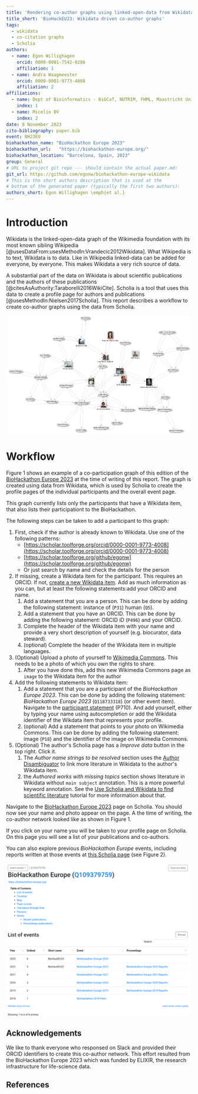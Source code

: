 ```yaml
---
title: 'Rendering co-author graphs using linked-open-data from Wikidata'
title_short: 'BioHackEU23: Wikidata driven co-author graphs'
tags:
  - wikidata
  - co-citation graphs
  - Scholia
authors:
  - name: Egon Willighagen
    orcid: 0000-0001-7542-0286
    affiliation: 1
  - name: Andra Waagmeester
    orcid: 0000-0001-9773-4008
    affiliation: 2
affiliations:
  - name: Dept of Bioinformatics - BiGCaT, NUTRIM, FHML, Maastricht University
    index: 1
  - name: Micelio BV
    index: 2
date: 8 November 2023
cito-bibliography: paper.bib
event: BH23EU
biohackathon_name: "BioHackathon Europe 2023"
biohackathon_url:   "https://biohackathon-europe.org/"
biohackathon_location: "Barcelona, Spain, 2023"
group: General
# URL to project git repo --- should contain the actual paper.md:
git_url: https://github.com/egonw/biohackathon-europe-wikidata
# This is the short authors description that is used at the
# bottom of the generated paper (typically the first two authors):
authors_short: Egon Willighagen \emph{et al.}
---
```



# Introduction
Wikidata is the linked-open-data graph of the Wikimedia foundation with its most known sibling Wikipedia
[@usesDataFrom:usesMethodIn:Vrandecic2012Wikidata]. What Wikipedia
is to text, Wikidata is to data. Like in Wikipedia linked-data can be added for everyone, by everyone. This makes Wikidata
a very rich source of data.

A substantial part of the data on Wikidata is about scientific publications and the authors of these
publications [@citesAsAuthority:Taraborelli2016WikiCite]. Scholia
is a tool that uses this data to create a profile page for authors and publications [@usesMethodIn:Nielsen2017Scholia]. 
This report describes a workflow to create co-author graphs using the data from Scholia. 

![Co-author network of participants of BioHackathon Europe 2023, as defined by data in Wikidata on 2023-11-02 at 15:00 CET.](./coauthor-network-20231102-1500.png)

# Workflow
Figure 1 shows an example of a co-participation graph of this edition of the
[BioHackathon Europe 2023](https://github.com/elixir-europe/biohackathon-projects-2023) at the time of writing 
of this report. The graph is created using data from Wikidata, which is used by Scholia to create the profile pages of the individual
participants and the overall event page. 

This graph currently lists only the participants that have a Wikidata item, that also lists their participationt to the
BioHackathon.

The following steps can be taken to add a participant to this graph:

1. First, check if the author is already known to Wikidata. Use one of the following patterns:
   * [https://scholar.toolforge.org/orcid/0000-0001-9773-4008](https://scholar.toolforge.org/orcid/0000-0001-9773-4008)
   * [https://scholar.toolforge.org/github/egonw](https://scholar.toolforge.org/github/egonw)
   * Or just search by name and check the details for the person
2. If missing, create a Wikidata item for the participant. This requires an ORCID. If not, [create a new Wikidata item](https://www.wikidata.org/wiki/Special:NewItem). Add as much information as you can, but at least the following statements:add your ORCID and name.
   1. Add a statement that you are a person. This can be done by adding the following statement: instance of (`P31`) human (`Q5`).
   2. Add a statement that you have an ORCID. This can be done by adding the following statement: ORCID iD (`P496`) and your ORCID.
   3. Complete the header of the Wikidata item with your name and provide a very short description of yourself (e.g. biocurator, data steward).
   4. (optional) Complete the header of the Wikidata item in multiple languages. 
3. (Optional) Upload a photo of yourself to [Wikimedia Commons](https://commons.wikimedia.org/wiki/Special:UploadWizard). This needs to be a photo of which you own the rights to share. 
   1. After you have done this, add this new Wikimedia Commons page as `image` to the Wikidata item for the author
4. Add the following statements to Wikidata item:
   1. Add a statement that you are a participant of the *BioHackathon Europe 2023*. This can be done by adding the following statement: *BioHackathon Europe 2023* (`Q118733318`) (or other event item). Navigate to the [participant statement](https://www.wikidata.org/wiki/Q118733318#P710) (P710). And add yourself, either by typing your name using autocompletion or add the Wikidata identifier of the Wikdata item that represents your profile.
   2. (optional) Add a statement that points to your photo on Wikimedia Commons. This can be done by adding the following statement: image (`P18`) and the identifier of the image on Wikimedia Commons.
5. (Optional) The author's Scholia page has a *Improve data* button in the top right. Click it.
   1. The *Author name strings to be resolved* section uses the [Author Disambiguator](https://scholia.toolforge.org/topic/Q76693569) to link more literature in Wikidata to the author's Wikidata item.
   2. the *Authored works with missing topics* section shows literature in Wikidata without `main subject` annotation. This is a more powerful keyword annotation. See the [Use Scholia and Wikidata to find scientific literature](https://laurendupuis.github.io/Scholia_tutorial/) tutorial for more information about that.

Navigate to the [BioHackathon Europe 2023](https://scholia.toolforge.org/event/Q118733318) page on Scholia.
You should now see your name and photo appear on the page. A the time of writing, the co-author network looked
like as shown in Figure 1.

If you click on your name you will be taken to your profile page on Scholia. On this page you will see a list of your publications and co-authors.

You can also explore previous *BioHackathon Europe* events, including reports written at those events
at [this Scholia page](https://scholia.toolforge.org/event-series/Q109379759) (see Figure 2).

![Screenshot of the Scholia page for the BioHackathon Europe event series.](./BioHackEU-Series.png)

## Acknowledgements

We like to thank everyone who responsed on Slack and provided their ORCID identifiers to create this co-author network.
This effort resulted from the BioHackathon Europe 2023 which was funded by ELIXIR, the research infrastructure for life-science data.

## References
